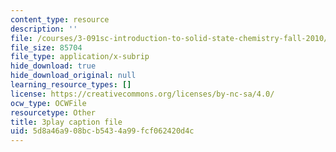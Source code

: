 ```yaml
---
content_type: resource
description: ''
file: /courses/3-091sc-introduction-to-solid-state-chemistry-fall-2010/5d8a46a908bcb5434a99fcf062420d4c_oDOs8Yxydo0.srt
file_size: 85704
file_type: application/x-subrip
hide_download: true
hide_download_original: null
learning_resource_types: []
license: https://creativecommons.org/licenses/by-nc-sa/4.0/
ocw_type: OCWFile
resourcetype: Other
title: 3play caption file
uid: 5d8a46a9-08bc-b543-4a99-fcf062420d4c
---
```

